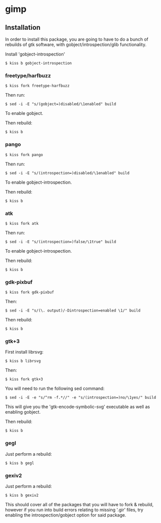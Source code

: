 # gimp

## Installation

In order to install this package, you are going to have to do a bunch
of rebuilds of gtk software, with gobject/introspection/glib functionality.

Install 'gobject-introspection'

`$ kiss b gobject-introspection`

### freetype/harfbuzz

`$ kiss fork freetype-harfbuzz`

Then run:

`$ sed -i -E "s/(gobject=)disabled/\1enabled" build`

To enable gobject.

Then rebuild:

`$ kiss b`

### pango

`$ kiss fork pango`

Then run:

`$ sed -i -E "s/(introspection=)disabled/\1enabled" build`

To enable gobject-introspection.

Then rebuild:

`$ kiss b`

### atk

`$ kiss fork atk`

Then run:

`$ sed -i -E "s/(introspection=)false/\1true" build`

To enable gobject-introspection.

Then rebuild:

`$ kiss b`

### gdk-pixbuf

`$ kiss fork gdk-pixbuf`

Then:

`$ sed -i -E "s/(\. output)/-Dintrospection=enabled \1/" build`

Then rebuild:

`$ kiss b`

### gtk+3

First install librsvg:

`$ kiss b librsvg`

Then:

`$ kiss fork gtk+3`

You will need to run the following sed command:

`$ sed -i -E -e "s/^rm -f.*//" -e "s/(introspection=)no/\1yes/" build`

This will give you the 'gtk-encode-symbolic-svg' executable as well as enabling
gobject.

Then rebuild:

`$ kiss b`

### gegl

Just perform a rebuild:

`$ kiss b gegl`

### gexiv2

Just perform a rebuild:

`$ kiss b gexiv2`

This should cover all of the packages that you will have to fork & rebuild,
however if you run into build errors relating to missing '.gir' files,
try enabling the introspection/gobject option for said package.

